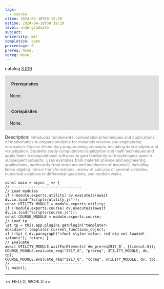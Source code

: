 ```yaml
---
tags:
  - course
ctime: 2024-04-18T00:19:29
mstime: 2024-04-18T00:19:29
level: undergraduate
subject: 
university: mit
completion: open
percentage: 0
prereq: None.
coreq: None.
---
```


catalog [3.019](http://student.mit.edu/catalog/m3a.html#3.019)

<span style="display: block; padding: 15px; background-color: rgb(100, 100, 100, 0.2);"><font id="m_prereq2917_0" style="display: block; font-family: Arial, sans-serif; font-weight: bold; padding: 5px">Prerequisites</font><br><span id="prereq2917_0">None.</span></span>
<span style="display: block; padding: 15px; background-color: rgb(100, 100, 100, 0.2);"><font id="m_coreq2917_0" style="display: block; font-family: Arial, sans-serif; font-weight: bold; padding: 5px">Corequisites</font><br><span id="coreq2917_0">None.</span></span>

<font style="">Description:</font>
<font style="color: grey; font-size: 0.8rem;">Introduces fundamental computational techniques and applications of mathematics to prepare students for materials science and engineering curriculum. Covers elementary programming concepts, including data analysis and visualization. Students study computation/visualization and math techniques and apply them in computational software to gain familiarity with techniques used in subsequent subjects. Uses examples from material science and engineering applications, particularly from structure and mechanics of materials, including linear algebra, tensor transformations, review of calculus of several variables, numerical solutions to differential questions, and random walks.</font>

```dataviewjs
const main = async _ => {
// --------------------------------
// Load modules
if (!module.exports.utility) dv.executeJs(await dv.io.load("Scripts/utility.js"));
const UTILITY_MODULE = module.exports.utility;
if (!module.exports.course) dv.executeJs(await dv.io.load("Scripts/course.js"));
const COURSE_MODULE = module.exports.course;
// Load tp
let tp = this.app.plugins.getPlugin("templater-obsidian").templater.current_functions_object;
if (!tp) { dv.paragraph("<font style='color: red'>tp not loaded!</font>"); return; }
// Evaluate
await UTILITY_MODULE.waitForElements(`#m_prereq2917_0`, {timeout:5});
COURSE_MODULE.evaluate_req("2917_0", "prereq", UTILITY_MODULE, dv, tp);
COURSE_MODULE.evaluate_req("2917_0", "coreq", UTILITY_MODULE, dv, tp);
// --------------------------------
}; main();
```

---

<< HELLO, WORLD >>
